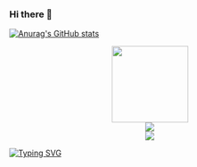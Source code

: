 ### Hi there 👋

<!--
**xiaopengZhang123/xiaopengZhang123** is a ✨ _special_ ✨ repository because its `README.md` (this file) appears on your GitHub profile.

Here are some ideas to get you started:

- 🔭 I’m currently working on ...
- 🌱 I’m currently learning ...
- 👯 I’m looking to collaborate on ...
- 🤔 I’m looking for help with ...
- 💬 Ask me about ...
- 📫 How to reach me: ...
- 😄 Pronouns: ...
- ⚡ Fun fact: ...
-->

[![Anurag's GitHub stats](https://github-readme-stats.vercel.app/api?username=xiaopengZhang123)](https://github.com/anuraghazra/github-readme-stats)

<div align="center"> <img height="137px" src="https://github-readme-stats.vercel.app/api?username=xiaopengZhang123&hide_title=true&hide_border=true&show_icons=trueline_height=21&text_color=000&icon_color=000&bg_color=0,ea6161,ffc64d,fffc4d,52fa5a&theme=graywhite" /> </div>
<div align="center"> <img src="https://github-readme-stats.vercel.app/api/top-langs/?username=xiaopengZhang123&hide_title=true&hide_border=true&layout=compact&langs_count=6&text_color=000&icon_color=fff&bg_color=0,52fa5a,4dfcff,c64dff&theme=graywhite" /> </div>

<div align="center"> <img src="https://stats.justsong.cn/api/csdn?id=m0_73744158"> </div>

<a href="https://git.io/typing-svg"><img src="https://readme-typing-svg.demolab.com?font=Fira+Code&pause=1000&color=A048F7&random=false&width=435&lines=C%2FC%2B%2B%2FJava%2FGo%2FML%2FDL;%E5%8F%88%E6%9D%A5%E7%9C%8B%E6%88%91%F0%9F%98%83" alt="Typing SVG" /></a>
